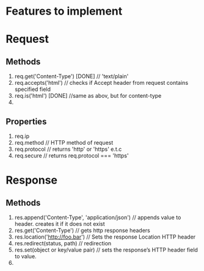 # Features to implement

# Request

## Methods

1. req.get('Content-Type') [DONE]
   // 'text/plain'
2. req.accepts('html')
   // checks if Accept header from request contains specified field
3. req.is('html') [DONE]
   //same as abov, but for content-type
4.

## Properties

1. req.ip
2. req.method
   // HTTP method of request
3. req.protocol
   // returns 'http' or 'https' e.t.c
4. req.secure
   // returns req.protocol === 'https'

# Response

## Methods

1. res.append('Content-Type', 'application/json')
   // appends value to header. creates it if it does not exist
2. res.get('Content-Type')
   // gets http response headers
3. res.location('http://foo.bar')
   // Sets the response Location HTTP header
4. res.redirect(status, path)
   // redirection
5. res.set(object or key/value pair)
   // sets the response’s HTTP header field to value.
6.
